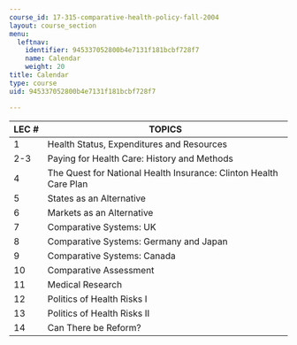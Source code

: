 ```yaml
---
course_id: 17-315-comparative-health-policy-fall-2004
layout: course_section
menu:
  leftnav:
    identifier: 945337052800b4e7131f181bcbf728f7
    name: Calendar
    weight: 20
title: Calendar
type: course
uid: 945337052800b4e7131f181bcbf728f7

---
```


| LEC # | TOPICS |
| --- | --- |
| 1 | Health Status, Expenditures and Resources |
| 2-3 | Paying for Health Care: History and Methods |
| 4 | The Quest for National Health Insurance: Clinton Health Care Plan |
| 5 | States as an Alternative |
| 6 | Markets as an Alternative |
| 7 | Comparative Systems: UK |
| 8 | Comparative Systems: Germany and Japan |
| 9 | Comparative Systems: Canada |
| 10 | Comparative Assessment |
| 11 | Medical Research |
| 12 | Politics of Health Risks I |
| 13 | Politics of Health Risks II |
| 14 | Can There be Reform?